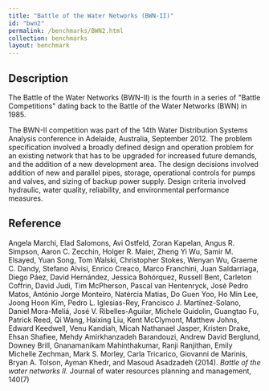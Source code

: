 ```yaml
---
title: "Battle of the Water Networks (BWN-II)"
id: "bwn2"
permalink: /benchmarks/BWN2.html
collection: benchmarks
layout: benchmark
---
```


## Description

The Battle of the Water Networks (BWN-II) is the fourth in a series of "Battle Competitions"
dating back to the Battle of the Water Networks (BWN) in 1985.

The BWN-II competition was part of the 14th Water Distribution Systems Analysis conference in
Adelaide, Australia, September 2012.
The problem specification involved a broadly defined design and operation problem for an existing
network that has to be upgraded for increased future demands, and the addition of a new development
area. The design decisions involved addition of new and parallel pipes, storage,
operational controls for pumps and valves, and sizing of backup power supply.
Design criteria involved hydraulic, water quality, reliability, and environmental
performance measures.


## Reference

Angela Marchi, Elad Salomons, Avi Ostfeld, Zoran Kapelan, Angus R. Simpson, Aaron C. Zecchin,
Holger R. Maier, Zheng Yi Wu, Samir M. Elsayed, Yuan Song, Tom Walski, Christopher Stokes,
Wenyan Wu, Graeme C. Dandy, Stefano Alvisi, Enrico Creaco, Marco Franchini, Juan Saldarriaga,
Diego Páez, David Hernández, Jessica Bohórquez, Russell Bent, Carleton Coffrin, David Judi,
Tim McPherson, Pascal van Hentenryck, José Pedro Matos, António Jorge Monteiro, Natércia Matias,
Do Guen Yoo, Ho Min Lee, Joong Hoon Kim, Pedro L. Iglesias-Rey, Francisco J. Martínez-Solano,
Daniel Mora-Meliá, José V. Ribelles-Aguilar, Michele Guidolin, Guangtao Fu, Patrick Reed, Qi Wang,
Haixing Liu, Kent McClymont, Matthew Johns, Edward Keedwell, Venu Kandiah, Micah Nathanael Jasper,
Kristen Drake, Ehsan Shafiee, Mehdy Amirkhanzadeh Barandouzi, Andrew David Berglund, Downey Brill,
Gnanamanikam Mahinthakumar, Ranji Ranjithan, Emily Michelle Zechman, Mark S. Morley,
Carla Tricarico, Giovanni de Marinis, Bryan A. Tolson, Ayman Khedr, and Masoud Asadzadeh
(2014). *Battle of the water networks II.* Journal of water resources planning and management, 140(7)
[<i class="bi bi-link"></i>](https://doi.org/10.1061/(ASCE)WR.1943-5452.0000378)